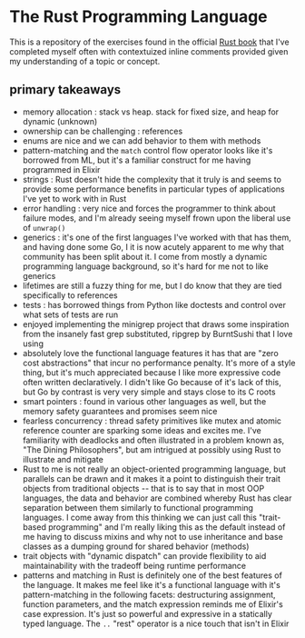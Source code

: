 # The Rust Programming Language

This is a repository of the exercises found in the official [Rust book](https://doc.rust-lang.org/book) that I've completed myself often with contextuized inline comments provided given my understanding of a topic or concept.

## primary takeaways

- memory allocation : stack vs heap. stack for fixed size, and heap for dynamic (unknown)
- ownership can be challenging : references
- enums are nice and we can add behavior to them with methods
- pattern-matching and the `match` control flow operator looks like it's borrowed from ML, but it's a familiar construct for me having programmed in Elixir
- strings : Rust doesn't hide the complexity that it truly is and seems to provide some performance benefits in particular types of applications I've yet to work with in Rust
- error handling : very nice and forces the programmer to think about failure modes, and I'm already seeing myself frown upon the liberal use of `unwrap()`
- generics : it's one of the first languages I've worked with that has them, and having done some Go, I it is now acutely apparent to me why that community has been split about it. I come from mostly a dynamic programming language background, so it's hard for me not to like generics
- lifetimes are still a fuzzy thing for me, but I do know that they are tied specifically to references
- tests : has borrowed things from Python like doctests and control over what sets of tests are run
- enjoyed implementing the minigrep project that draws some inspiration from the insanely fast grep substituted, ripgrep by BurntSushi that I love using
- absolutely love the functional language features it has that are "zero cost abstractions" that incur no performance penalty. It's more of a style thing, but it's much appreciated because I like more expressive code often written declaratively. I didn't like Go because of it's lack of this, but Go by contrast is very very simple and stays close to its C roots
- smart pointers : found in various other languages as well, but the memory safety guarantees and promises seem nice
- fearless concurrency : thread safety primitives like mutex and atomic reference counter are sparking some ideas and excites me. I've familiarity with deadlocks and often illustrated in a problem known as, "The Dining Philosophers", but am intrigued at possibly using Rust to illustrate and mitigate
- Rust to me is not really an object-oriented programming language, but parallels can be drawn and it makes it a point to distinguish their trait objects from traditional objects -- that is to say that in most OOP languages, the data and behavior are combined whereby Rust has clear separation between them similarly to functional programming languages. I come away from this thinking we can just call this "trait-based programming" and I'm really liking this as the default instead of me having to discuss mixins and why not to use inheritance and base classes as a dumping ground for shared behavior (methods)
- trait objects with "dynamic dispatch" can provide flexibility to aid maintainability with the tradeoff being runtime performance
- patterns and matching in Rust is definitely one of the best features of the language. It makes me feel like it's a functional language with it's pattern-matching in the following facets: destructuring assignment, function parameters, and the match expression reminds me of Elixir's case expression. It's just so powerful and expressive in a statically typed language. The `..` "rest" operator is a nice touch that isn't in Elixir
